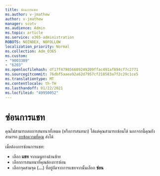 ```yaml
---
title: ซ่อนการแชท
ms.author: v-jmathew
author: v-jmathew
manager: scotv
ms.audience: Admin
ms.topic: article
ms.service: o365-administration
ROBOTS: NOINDEX, NOFOLLOW
localization_priority: Normal
ms.collection: Adm_O365
ms.custom:
- "9003309"
- "6203"
ms.openlocfilehash: df17f479856689249209ffac491af894cf7c2771
ms.sourcegitcommit: 76dbf5aaea92a62d7957cf210583a7f2c29c1ce5
ms.translationtype: MT
ms.contentlocale: th-TH
ms.lasthandoff: 01/22/2021
ms.locfileid: "49950052"
---
```

# <a name="hide-a-chat"></a>ซ่อนการแชท

คุณไม่สามารถลบการสนทนาทั้งหมด (หรือการสนทนา) ได้แต่คุณสามารถซ่อนได้ นอกจากนี้คุณยังสามารถ [ลบข้อความที่คุณ](https://support.office.com/client/delete-a-message-you-have-sent-67bd76a5-04e7-46ea-9ef0-5800865cb8f3) ส่งได้

เมื่อต้องการซ่อนการแชท:

- เลือก **แชท** จากเมนูทางด้านซ้าย
- เลือกการสนทนาที่คุณต้องการซ่อน
- เลือกจุดสามจุด (**...**) ที่อยู่ถัดจากการแชทจากนั้นเลือก **ซ่อน**
